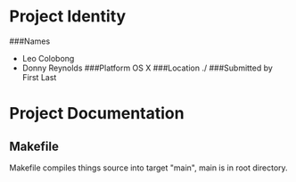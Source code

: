 Project Identity
================
###Names
- Leo Colobong
- Donny Reynolds
###Platform
OS X
###Location
./
###Submitted by
First Last

Project Documentation
=====================

Makefile
--------
Makefile compiles things source into target "main", main is in root directory.

